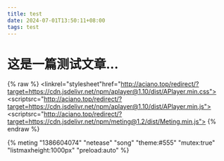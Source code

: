 ```yaml
---
title: test
date: 2024-07-01T13:50:11+08:00
tags: test
---
```

# 这是一篇测试文章...
{% raw %}
<linkrel="stylesheet"href="http://aciano.top/redirect/?target=https://cdn.jsdelivr.net/npm/aplayer@1.10/dist/APlayer.min.css"> 
<scriptsrc="http://aciano.top/redirect/?target=https://cdn.jsdelivr.net/npm/aplayer@1.10/dist/APlayer.min.js"></script> 
<scriptsrc="http://aciano.top/redirect/?target=https://cdn.jsdelivr.net/npm/meting@1.2/dist/Meting.min.js"></script> 
{% endraw %}

{% meting "1386604074" "netease" "song" "theme:#555" "mutex:true" "listmaxheight:1000px" "preload:auto" %}

